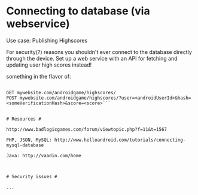 # Connecting to database (via webservice) #

Use case: Publishing Highscores


For security(?) reasons you shouldn't ever connect to the database directly through the device. Set up a web service with an API for fetching and updating user high scores instead!

something in the flavor of:<br />
```

GET mywebsite.com/androidgame/highscores/
POST mywebsite.com/androidgame/highscores/?user=<androidUserId>&hash=<someVerificationHash>&score=<score>```


# Resources #

http://www.badlogicgames.com/forum/viewtopic.php?f=11&t=1567

PHP, JSON, MySQL: http://www.helloandroid.com/tutorials/connecting-mysql-database

Java: http://vaadin.com/home



# Security issues #

...
